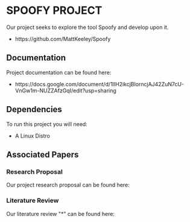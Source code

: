 # SPOOFY PROJECT

Our project seeks to explore the tool Spoofy and develop upon it.

 * <link>https://github.com/MattKeeley/Spoofy</link>

## Documentation

Project documentation can be found here: 
  * <link>https://docs.google.com/document/d/1lIH2ikcjBlorncjAJ42ZuN7cU-VnGw1m-NUZZAfzGqI/edit?usp=sharing</link>

## Dependencies

  To run this project you will need:
  * A Linux Distro

## Associated Papers

### Research Proposal

Our project research proposal can be found here:



### Literature Review

Our literature review "*" can be found here:


